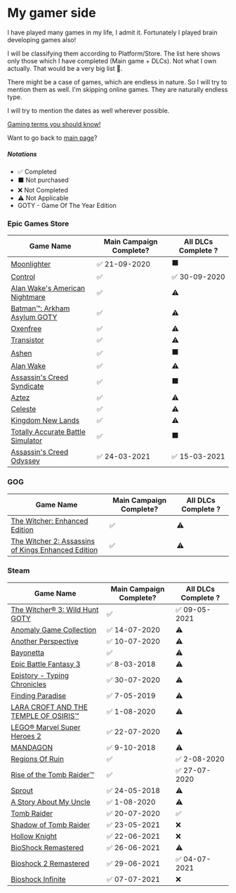 <!-- @format -->

# My gamer side

I have played many games in my life, I admit it. Fortunately I played brain developing games also!

I will be classifying them according to Platform/Store. The list here shows only those which I have completed (Main game + DLCs). Not what I own actually. That would be a very big list 😬.

There might be a case of games, which are endless in nature. So I will try to mention them as well. I'm skipping online games. They are naturally endless type.

I will try to mention the dates as well wherever possible.

[Gaming terms you should know!](https://www.makeuseof.com/tag/learn-the-lingo-common-gaming-terms-you-should-know/?utm_source=MUO-NL-RP&utm_medium=newsletter)

Want to go back to [main page](../README.md)?

##### Notations

-   ✅ Completed
-   ⬛ Not purchased
-   ❌ Not Completed
-   ⚠ Not Applicable
-   GOTY - Game Of The Year Edition

### Epic Games Store

| Game Name                                                                                                                 | Main Campaign Complete? | All DLCs Complete ? |
| ------------------------------------------------------------------------------------------------------------------------- | ----------------------- | ------------------- |
| [Moonlighter](https://www.epicgames.com/store/en-US/product/moonlighter/home)                                             | ✅ 21-09-2020            | ⬛                   |
| [Control](https://www.epicgames.com/store/en-US/product/control/home)                                                     | ✅                       | ✅ 30-09-2020        |
| [Alan Wake's American Nightmare](https://www.epicgames.com/store/en-US/product/alan-wake-american-nightmare/home)         | ✅                       | ⚠                   |
| [Batman™: Arkham Asylum GOTY](https://www.epicgames.com/store/en-US/product/batman-arkham-asylum/home)                    | ✅                       | ⚠                   |
| [Oxenfree](https://www.epicgames.com/store/en-US/product/oxenfree/home)                                                   | ✅                       | ⚠                   |
| [Transistor](https://www.epicgames.com/store/en-US/product/transistor/home)                                               | ✅                       | ⚠                   |
| [Ashen](https://www.epicgames.com/store/en-US/product/ashen/home)                                                         | ✅                       | ⬛                   |
| [Alan Wake](https://www.epicgames.com/store/en-US/product/alan-wake/home)                                                 | ✅                       | ⚠                   |
| [Assassin's Creed Syndicate](https://www.epicgames.com/store/en-US/product/assassins-creed-syndicate/home)                | ✅                       | ⬛                   |
| [Aztez](https://www.epicgames.com/store/en-US/product/aztez/home)                                                         | ✅                       | ⚠                   |
| [Celeste](https://www.epicgames.com/store/en-US/product/celeste/home)                                                     | ✅                       | ⚠                   |
| [Kingdom New Lands](https://www.epicgames.com/store/en-US/product/kingdom-new-lands/home)                                 | ✅                       | ⚠                   |
| [Totally Accurate Battle Simulator](https://www.epicgames.com/store/en-US/product/totally-accurate-battle-simulator/home) | ✅                       | ⬛                   |
| [Assassin's Creed Odyssey](https://www.epicgames.com/store/en-US/p/assassins-creed-odyssey)                               | ✅ 24-03-2021            | ✅ 15-03-2021        |

### GOG

| Game Name                                                                                    | Main Campaign Complete? | All DLCs Complete ? |
| -------------------------------------------------------------------------------------------- | ----------------------- | ------------------- |
| [The Witcher: Enhanced Edition](https://www.gog.com/game/the_witcher)                        | ✅                       | ⚠                   |
| [The Witcher 2: Assassins of Kings Enhanced Edition](https://www.gog.com/game/the_witcher_2) | ✅                       | ⚠                   |

### Steam

| Game Name                                                                                                              | Main Campaign Complete? | All DLCs Complete ? |
| ---------------------------------------------------------------------------------------------------------------------- | ----------------------- | ------------------- |
| [The Witcher® 3: Wild Hunt GOTY](https://store.steampowered.com/app/292030/The_Witcher_3_Wild_Hunt/)                   | ✅                       | ✅ 09-05-2021        |
| [Anomaly Game Collection](https://store.steampowered.com/bundle/4678/Anomaly_Game_Collection/)                         | ✅ 14-07-2020            | ⚠                   |
| [Another Perspective](https://store.steampowered.com/app/305920/Another_Perspective/)                                  | ✅ 10-07-2020            | ⚠                   |
| [Bayonetta](https://store.steampowered.com/app/460790/Bayonetta/)                                                      | ✅                       | ⚠                   |
| [Epic Battle Fantasy 3](https://store.steampowered.com/app/521200/Epic_Battle_Fantasy_3/)                              | ✅ 8-03-2018             | ⚠                   |
| [Epistory - Typing Chronicles](https://store.steampowered.com/app/398850/Epistory__Typing_Chronicles/)                 | ✅ 30-07-2020            | ⚠                   |
| [Finding Paradise](https://store.steampowered.com/app/337340/Finding_Paradise/)                                        | ✅ 7-05-2019             | ⚠                   |
| [LARA CROFT AND THE TEMPLE OF OSIRIS™](https://store.steampowered.com/app/289690/LARA_CROFT_AND_THE_TEMPLE_OF_OSIRIS/) | ✅ 1-08-2020             | ⚠                   |
| [LEGO® Marvel Super Heroes 2](https://store.steampowered.com/app/647830/LEGO_Marvel_Super_Heroes_2/)                   | ✅ 22-07-2020            | ⚠                   |
| [MANDAGON](https://store.steampowered.com/app/461560/MANDAGON/)                                                        | ✅ 9-10-2018             | ⚠                   |
| [Regions Of Ruin](https://store.steampowered.com/app/680360/Regions_Of_Ruin/)                                          | ✅                       | ✅ 2-08-2020         |
| [Rise of the Tomb Raider™](https://store.steampowered.com/app/391220/Rise_of_the_Tomb_Raider/)                         | ✅                       | ✅ 27-07-2020        |
| [Sprout](https://store.steampowered.com/app/758530/Sprout/)                                                            | ✅ 24-05-2018            | ⚠                   |
| [A Story About My Uncle](https://store.steampowered.com/app/278360/A_Story_About_My_Uncle/)                            | ✅ 1-08-2020             | ⚠                   |
| [Tomb Raider](https://store.steampowered.com/app/203160/Tomb_Raider/)                                                  | ✅ 20-07-2020            | ✅                   |
| [Shadow of Tomb Raider](https://store.steampowered.com/app/750920/Shadow_of_the_Tomb_Raider_Definitive_Edition/)       | ✅ 23-05-2021            | ❌                   |
| [Hollow Knight](https://store.steampowered.com/app/367520/Hollow_Knight/)                                              | ✅ 22-06-2021            | ❌                   |
| [BioShock Remastered](https://store.steampowered.com/app/409710/BioShock_Remastered/)                                  | ✅ 26-06-2021            | ⚠                   |
| [Bioshock 2 Remastered](https://store.steampowered.com/app/409720/BioShock_2_Remastered/)                              | ✅ 29-06-2021            | ✅ 04-07-2021        |
| [Bioshock Infinite](https://store.steampowered.com/app/8870/BioShock_Infinite/)                                        | ✅ 07-07-2021            | ❌                   |
